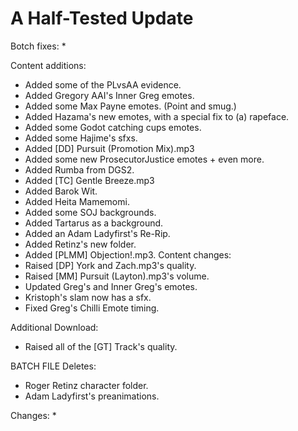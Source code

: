 # A Half-Tested Update

Botch fixes:
  * 
  
Content additions:
  * Added some of the PLvsAA evidence.
  * Added Gregory AAI's Inner Greg emotes.
  * Added some Max Payne emotes. (Point and smug.)
  * Added Hazama's new emotes, with a special fix to (a) rapeface.
  * Added some Godot catching cups emotes.
  * Added some Hajime's sfxs.
  * Added [DD] Pursuit (Promotion Mix).mp3
  * Added some new ProsecutorJustice emotes + even more.
  * Added Rumba from DGS2.
  * Added [TC] Gentle Breeze.mp3
  * Added Barok Wit.
  * Added Heita Mamemomi.
  * Added some SOJ backgrounds.
  * Added Tartarus as a background.
  * Added an Adam Ladyfirst's Re-Rip.
  * Added Retinz's new folder.
  * Added [PLMM] Objection!.mp3.
Content changes:
  * Raised [DP] York and Zach.mp3's quality.
  * Raised [MM] Pursuit (Layton).mp3's volume.
  * Updated Greg's and Inner Greg's emotes.
  * Kristoph's slam now has a sfx.
  * Fixed Greg's Chilli Emote timing.
  
Additional Download:
  * Raised all of the [GT] Track's quality.
 
BATCH FILE
Deletes:
  * Roger Retinz character folder.
  * Adam Ladyfirst's preanimations.
  
Changes:
  * 
 
